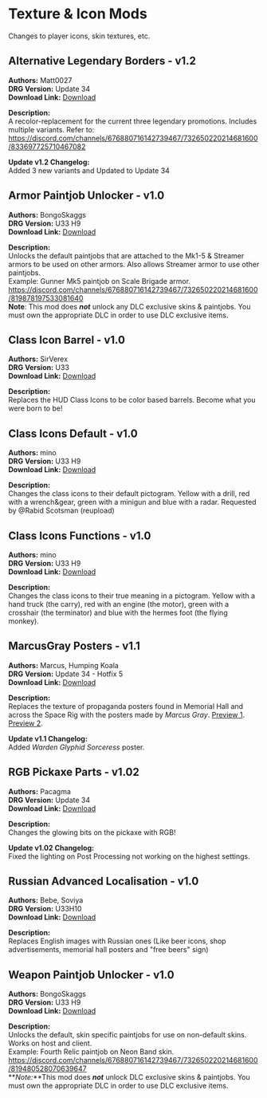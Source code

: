 # Texture & Icon Mods

Changes to player icons, skin textures, etc.

<!-- mod list -->

## Alternative Legendary Borders - v1.2
**Authors:** Matt0027  
**DRG Version:** Update 34  
**Download Link:** [Download](https://github.com/ArcticEcho/DRG-Mods/raw/f2cc018454ff548b548a6bd5e24d110148023552/Visual/Textures%20%26%20Icons/Alternative%20Legendary%20Borders%20-%20V1.2.zip)  

**Description:**  
A recolor-replacement for the current three legendary promotions. Includes multiple variants. Refer to: https://discord.com/channels/676880716142739467/732650220214681600/833697725710467082

**Update v1.2 Changelog:**  
Added 3 new variants and Updated to Update 34

## Armor Paintjob Unlocker - v1.0
**Authors:** BongoSkaggs  
**DRG Version:** U33 H9  
**Download Link:** [Download](https://github.com/ArcticEcho/DRG-Mods/raw/5ae70f5bb9d87e709389e30a8ef818ded9a89768/Visual/Textures%20%26%20Icons/Armor%20Paintjob%20Unlocker%20-%20V1.0%20_P.pak)  

**Description:**  
Unlocks the default paintjobs that are attached to the Mk1-5 & Streamer armors to be used on other armors. Also allows Streamer armor to use other paintjobs.  
Example: Gunner Mk5 paintjob on Scale Brigade armor.  
https://discord.com/channels/676880716142739467/732650220214681600/819878197533081640  
**Note**: This mod does ***not*** unlock any DLC exclusive skins & paintjobs. You must own the appropriate DLC in order to use DLC exclusive items.

## Class Icon Barrel - v1.0
**Authors:** SirVerex  
**DRG Version:** U33  
**Download Link:** [Download](https://github.com/ArcticEcho/DRG-Mods/raw/5025129bffbf0ae63fab21cb033d214b70e0c7e0/Visual/Textures%20%26%20Icons/Class%20Icon%20Barrel%20-%20V1.0.zip)  

**Description:**  
Replaces the HUD Class Icons to be color based barrels. Become what you were born to be!

## Class Icons Default - v1.0
**Authors:** mino  
**DRG Version:** U33 H9  
**Download Link:** [Download](https://github.com/ArcticEcho/DRG-Mods/raw/8f76884f214334132d4f08574af2807c0fd07399/Visual/Textures%20%26%20Icons/Class%20Icons%20Default%20-%20V1.0%20_P.pak)  

**Description:**  
Changes the class icons to their default pictogram. Yellow with a drill, red with a wrench&gear, green with a minigun and blue with a radar. Requested by @Rabid Scotsman (reupload)

## Class Icons Functions - v1.0
**Authors:** mino  
**DRG Version:** U33 H9  
**Download Link:** [Download](https://github.com/ArcticEcho/DRG-Mods/raw/b12c925b2673870b7c6eeb6be0d3b151c1fff3aa/Visual/Textures%20%26%20Icons/Class%20Icons%20Functions%20-%20V1.0%20_P.pak)  

**Description:**  
Changes the class icons to their true meaning in a pictogram. Yellow with a hand truck (the carry), red with an engine (the motor), green with a crosshair (the terminator) and blue with the hermes foot (the flying monkey).

## MarcusGray Posters - v1.1
**Authors:** Marcus, Humping Koala  
**DRG Version:** Update 34 - Hotfix 5  
**Download Link:** [Download](https://github.com/ArcticEcho/DRG-Mods/raw/2d0a63747ffcf2bf0b139338ac56a97f9d082b4d/Visual/Textures%20%26%20Icons/MarcusGray%20Posters%20-%20V1.1%20_P.pak)  

**Description:**  
Replaces the texture of propaganda posters found in Memorial Hall and across the Space Rig with the posters made by *Marcus Gray*. [Preview 1](https://cdn.discordapp.com/attachments/712637678881079369/843439867048624148/20210516134613_1.jpg). [Preview 2](https://cdn.discordapp.com/attachments/712637678881079369/846713570515484702/20210525143408_1.jpg).

**Update v1.1 Changelog:**  
Added *Warden Glyphid Sorceress* poster.

## RGB Pickaxe Parts - v1.02
**Authors:** Pacagma  
**DRG Version:** Update 34  
**Download Link:** [Download](https://github.com/ArcticEcho/DRG-Mods/raw/f89e95fb0faf28464a69cd33f6c6aee41b8bf72e/Visual/Textures%20%26%20Icons/RGB%20Pickaxe%20Parts%20-%20V1.02%20_P.pak)  

**Description:**  
Changes the glowing bits on the pickaxe with RGB!

**Update v1.02 Changelog:**  
Fixed the lighting on Post Processing not working on the highest settings.

## Russian Advanced Localisation - v1.0
**Authors:** Bebe, Soviya  
**DRG Version:** U33H10  
**Download Link:** [Download](https://github.com/ArcticEcho/DRG-Mods/raw/7d399cd1ff92546c7d81566c23cdab585cea7540/Visual/Textures%20%26%20Icons/Russian%20Advanced%20Localisation%20-%20V1.0%20_P.pak)  

**Description:**  
Replaces English images with Russian ones (Like beer icons, shop advertisements, memorial hall posters and "free beers" sign)

## Weapon Paintjob Unlocker - v1.0
**Authors:** BongoSkaggs  
**DRG Version:** U33 H9  
**Download Link:** [Download](https://github.com/ArcticEcho/DRG-Mods/raw/8354c55da8ba975678884c65ef7c1470e4ebab7f/Visual/Textures%20%26%20Icons/Weapon%20Paintjob%20Unlocker%20-%20V1.0%20_P.pak)  

**Description:**  
Unlocks the default, skin specific paintjobs for use on non-default skins. Works on host and client.  
Example: Fourth Relic paintjob on Neon Band skin.  
https://discord.com/channels/676880716142739467/732650220214681600/819480528070639647  
**_Note:_**This mod does ***not*** unlock DLC exclusive skins & paintjobs. You must own the appropriate DLC in order to use DLC exclusive items.